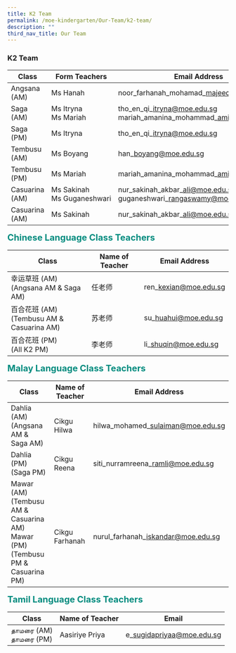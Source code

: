 ```yaml
---
title: K2 Team
permalink: /moe-kindergarten/Our-Team/k2-team/
description: ""
third_nav_title: Our Team
---
```

### **K2 Team**

| Class | Form Teachers | Email Address
| -------- | -------- | -------- | 
| Angsana (AM) | Ms Hanah | noor\_farhanah\_mohamad\_majeed@moe.edu.sg |
| Saga (AM) | Ms Itryna<br>Ms Mariah | tho\_en\_qi\_itryna@moe.edu.sg<br>mariah\_amanina\_mohammad\_amin@moe.edu.sg |
| Saga (PM) | Ms Itryna | tho\_en\_qi\_itryna@moe.edu.sg |
| Tembusu (AM) | Ms Boyang | han\_boyang@moe.edu.sg |
| Tembusu (PM) | Ms Mariah | mariah\_amanina\_mohammad\_amin@moe.edu.sg |
| Casuarina (AM) | Ms Sakinah<br>Ms Guganeshwari | nur\_sakinah\_akbar\_ali@moe.edu.sg<br>guganeshwari\_rangaswamy@moe.edu.sg | 
| Casuarina (AM) | Ms Sakinah | nur\_sakinah\_akbar\_ali@moe.edu.sg | 

<b style="color:#038C7F;font-size:20px">Chinese Language Class Teachers</b><br>

| Class | Name of Teacher | Email Address |
| -------- | -------- | -------- |
| 幸运草班 (AM)<br>(Angsana AM & Saga AM) | 任老师 | ren\_kexian@moe.edu.sg |
| 百合花班 (AM)<br>(Tembusu AM & Casuarina AM) | 苏老师 | su\_huahui@moe.edu.sg |
| 百合花班 (PM)<br>(All K2 PM) | 李老师 | li\_shuqin@moe.edu.sg |

<b style="color:#038C7F;font-size:20px">Malay Language Class Teachers</b><br>

| Class | Name of Teacher | Email Address |
| -------- | -------- | -------- |
| Dahlia (AM)<br>(Angsana AM & Saga AM) | Cikgu Hilwa | hilwa\_mohamed\_sulaiman@moe.edu.sg |
| Dahlia (PM) <br>(Saga PM) | Cikgu Reena | siti\_nurramreena\_ramli@moe.edu.sg |
| Mawar (AM)<br>(Tembusu AM & Casuarina AM)<br>Mawar (PM)<br>(Tembusu PM & Casuarina PM) | <br>Cikgu Farhanah | <br>nurul\_farhanah\_iskandar@moe.edu.sg |

<b style="color:#038C7F;font-size:20px">Tamil Language Class Teachers</b><br>

Class | Name of Teacher | Email |
| -------- | -------- | -------- |
தாமரை (AM)<br>தாமரை (PM)| Aasiriye Priya | e\_sugidapriyaa@moe.edu.sg     |